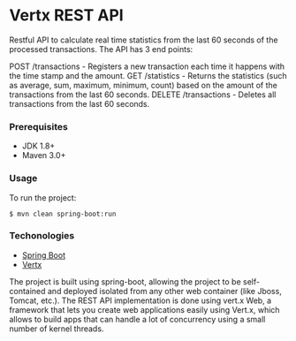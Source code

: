 # Vertx REST API 

Restful API to calculate real time statistics from the last 60 seconds of the processed transactions. The API has 3 end points:

POST /transactions - Registers a new transaction each time it happens with the time stamp and the amount.
GET /statistics - Returns the statistics (such as average, sum, maximum, minimum, count) based on the amount of the transactions from the last 60 seconds.
DELETE /transactions - Deletes all transactions from the last 60 seconds.

### Prerequisites
* JDK 1.8+
* Maven 3.0+ 

### Usage

To run the project:

```
$ mvn clean spring-boot:run
```

### Techonologies 

- [Spring Boot](https://spring.io/projects/spring-boot)
- [Vertx](https://vertx.io/)

The project is built using spring-boot, allowing the project to be self-contained and deployed isolated from any other web container (like Jboss, Tomcat, etc.). The REST API implementation is done using vert.x Web, a framework that lets you create web applications easily using Vert.x, which allows to build
apps that can handle a lot of concurrency using a small number of kernel threads. 


